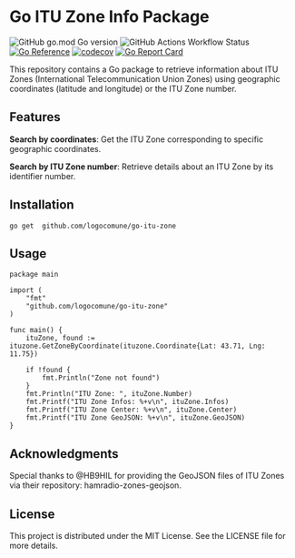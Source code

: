 # Go ITU Zone Info Package

![GitHub go.mod Go version](https://img.shields.io/github/go-mod/go-version/logocomune/go-itu-zone)
![GitHub Actions Workflow Status](https://img.shields.io/github/actions/workflow/status/logocomune/go-itu-zone/go.yml)
[![Go Reference](https://pkg.go.dev/badge/github.com/logocomune/go-itu-zone)](https://pkg.go.dev/github.com/logocomune/go-itu-zone)
[![codecov](https://codecov.io/gh/logocomune/go-itu-zone/graph/badge.svg?token=eYJb9GpvvA)](https://codecov.io/gh/logocomune/go-itu-zone)
[![Go Report Card](https://goreportcard.com/badge/github.com/logocomune/go-itu-zone)](https://goreportcard.com/report/github.com/logocomune/go-itu-zone)


This repository contains a Go package to retrieve information about ITU Zones (International Telecommunication Union
Zones) using geographic coordinates (latitude and longitude) or the ITU Zone number.

## Features

**Search by coordinates**: Get the ITU Zone corresponding to specific geographic coordinates.

**Search by ITU Zone number**: Retrieve details about an ITU Zone by its identifier number.

## Installation

```console
go get  github.com/logocomune/go-itu-zone
```

## Usage

```golang
package main

import (
	"fmt"
	"github.com/logocomune/go-itu-zone"
)

func main() {
	ituZone, found := ituzone.GetZoneByCoordinate(ituzone.Coordinate{Lat: 43.71, Lng: 11.75})

	if !found {
		fmt.Println("Zone not found")
	}
	fmt.Println("ITU Zone: ", ituZone.Number)
	fmt.Printf("ITU Zone Infos: %+v\n", ituZone.Infos)
	fmt.Printf("ITU Zone Center: %+v\n", ituZone.Center)
	fmt.Printf("ITU Zone GeoJSON: %+v\n", ituZone.GeoJSON)
}

```

## Acknowledgments

Special thanks to @HB9HIL for providing the GeoJSON files of ITU Zones via their repository: hamradio-zones-geojson.

## License

This project is distributed under the MIT License. See the LICENSE file for more details.
